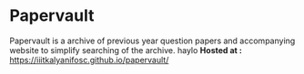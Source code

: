 # Papervault
Papervault is a archive of previous year question papers and accompanying website to simplify searching of the archive.
haylo
__Hosted at :__ https://iiitkalyanifosc.github.io/papervault/

